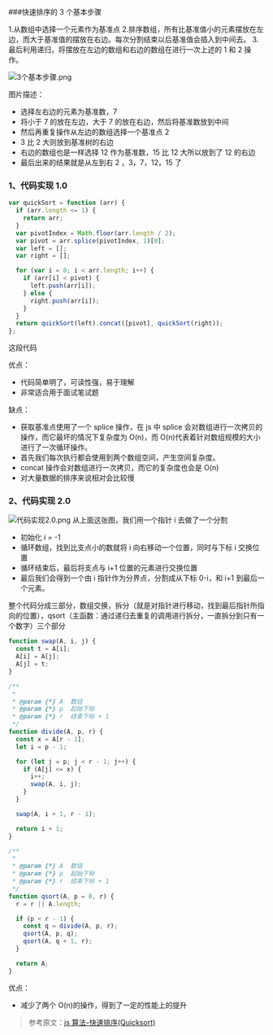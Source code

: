 ###快速排序的 3 个基本步骤

1.从数组中选择一个元素作为基准点 2.排序数组，所有比基准值小的元素摆放在左边，而大于基准值的摆放在右边。每次分割结束以后基准值会插入到中间去。 3.最后利用递归，将摆放在左边的数组和右边的数组在进行一次上述的 1 和 2 操作。

![3个基本步骤.png](https://upload-images.jianshu.io/upload_images/12877063-f81761a4262a1dd4.png?imageMogr2/auto-orient/strip%7CimageView2/2/w/1240)

图片描述：

- 选择左右边的元素为基准数，7
- 将小于 7 的放在左边，大于 7 的放在右边，然后将基准数放到中间
- 然后再重复操作从左边的数组选择一个基准点 2
- 3 比 2 大则放到基准树的右边
- 右边的数组也是一样选择 12 作为基准数，15 比 12 大所以放到了 12 的右边
- 最后出来的结果就是从左到右 2 ，3，7，12，15 了

### 1、代码实现 1.0

```js
var quickSort = function (arr) {
  if (arr.length <= 1) {
    return arr;
  }
  var pivotIndex = Math.floor(arr.length / 2);
  var pivot = arr.splice(pivotIndex, 1)[0];
  var left = [];
  var right = [];

  for (var i = 0; i < arr.length; i++) {
    if (arr[i] < pivot) {
      left.push(arr[i]);
    } else {
      right.push(arr[i]);
    }
  }
  return quickSort(left).concat([pivot], quickSort(right));
};
```

这段代码

优点：

- 代码简单明了，可读性强，易于理解
- 非常适合用于面试笔试题

缺点：

- 获取基准点使用了一个 splice 操作，在 js 中 splice 会对数组进行一次拷贝的操作，而它最坏的情况下复杂度为 O(n)，而 O(n)代表着针对数组规模的大小进行了一次循环操作。
- 首先我们每次执行都会使用到两个数组空间，产生空间复杂度。
- concat 操作会对数组进行一次拷贝，而它的复杂度也会是 O(n)
- 对大量数据的排序来说相对会比较慢

### 2、代码实现 2.0

![代码实现2.0.png](https://upload-images.jianshu.io/upload_images/12877063-1f09ae94e3f57e85.png?imageMogr2/auto-orient/strip%7CimageView2/2/w/1240)
从上面这张图，我们用一个指针 i 去做了一个分割

- 初始化 i = -1
- 循环数组，找到比支点小的数就将 i 向右移动一个位置，同时与下标 i 交换位置
- 循环结束后，最后将支点与 i+1 位置的元素进行交换位置
- 最后我们会得到一个由 i 指针作为分界点，分割成从下标 0-i，和 i+1 到最后一个元素。

整个代码分成三部分，数组交换，拆分（就是对指针进行移动，找到最后指针所指向的位置），qsort（主函数：通过递归去重复的调用进行拆分，一直拆分到只有一个数字）三个部分

```js
function swap(A, i, j) {
  const t = A[i];
  A[i] = A[j];
  A[j] = t;
}

/**
 *
 * @param {*} A  数组
 * @param {*} p  起始下标
 * @param {*} r  结束下标 + 1
 */
function divide(A, p, r) {
  const x = A[r - 1];
  let i = p - 1;

  for (let j = p; j < r - 1; j++) {
    if (A[j] <= x) {
      i++;
      swap(A, i, j);
    }
  }

  swap(A, i + 1, r - 1);

  return i + 1;
}

/**
 *
 * @param {*} A  数组
 * @param {*} p  起始下标
 * @param {*} r  结束下标 + 1
 */
function qsort(A, p = 0, r) {
  r = r || A.length;

  if (p < r - 1) {
    const q = divide(A, p, r);
    qsort(A, p, q);
    qsort(A, q + 1, r);
  }

  return A;
}
```

优点：

- 减少了两个 O(n)的操作，得到了一定的性能上的提升

> 参考原文：[js 算法-快速排序(Quicksort)](https://segmentfault.com/a/1190000017814119)
